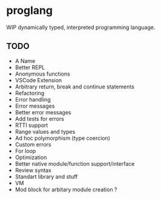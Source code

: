 # proglang

WIP dynamically typed, interpreted programming language.

## TODO

- A Name
- Better REPL
- Anonymous functions
- VSCode Extension
- Arbitrary return, break and continue statements
- Refactoring
- Error handling
- Error messages
- Better error messages
- Add tests for errors
- RTTI support
- Range values and types
- Ad hoc polymorphism (type coercion)
- Custom errors
- For loop
- Optimization
- Better native module/function support/interface
- Review syntax
- Standart library and stuff
- VM
- Mod block for arbitary module creation ?
